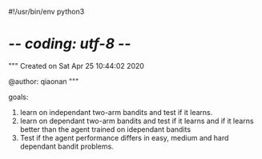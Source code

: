 #!/usr/bin/env python3
# -*- coding: utf-8 -*-
"""
Created on Sat Apr 25 10:44:02 2020

@author: qiaonan
"""

goals:
1. learn on independant two-arm bandits and test if it learns.
2. learn on dependant two-arm bandits and test if it learns and if it learns
   better than the agent trained on idependant bandits
3. Test if the agent performance differs in easy, medium and hard dependant
    bandit problems.
    
    
    
